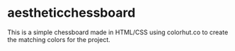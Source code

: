 # aestheticchessboard
This is  a simple chessboard made in HTML/CSS using colorhut.co to create the matching colors for the project. 
